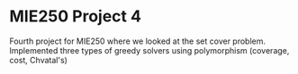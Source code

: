 # MIE250 Project 4

Fourth project for MIE250 where we looked at the set cover problem. Implemented three types of greedy solvers using polymorphism (coverage, cost, Chvatal's)
